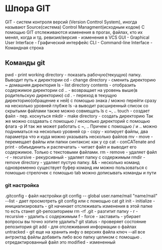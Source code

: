 # Шпора GIT
GIT - систем контроля версий (Version Conttrol System), иногда называют Source(система) Control Managment(исходным кодом)
С помощью GIT отслеживаются изменения в прогах, файлах, кто их менял, когда и тд.
ревизия/версия - изменения в VCS
GUI - Graphical User Interface - Графический интерфейс
CLI - Command-line Interface - Командная строка
## Команды git
pwd - print working directory - показать рабочую(текущую) папку. Выводит путь к директории
cd - change directory - сменить директорию
~ домашняя директория
ls - list directory contents - отобразить содержимое директории
cd .. - возвращает на уровень выше(в родительскую директорию)
cd . - переход в текущую директорию(обращение к ней)
с помощью знака / можно перейти сразу на несколько уровней глубже 
ls -a выводит расширенный список со скрытыми файлами
также можно совмещать ls с ~, ..
touch - создает файл - пер. коснуться
mkdir - make directory - создать директорию 
Так же можно создавать с помощью / несколько директорий с помощью флага -p
И так же может работать с ~, .. Причем с помощью / и .. можно подниматься на несколько уровней
cp - copy - копирует файлы, два параметра что и куда можно указывать несколько файлов
mv - move - перемещает файлы или папки синтаксис как у cp
cat - conCATenate and print - обиъединить и распечатать - читает файл и выводит его содержимое. Только с текстовыми файлами.
rm - remove - удаляет файл
-r - recursive - рекурсивный - удаляет папку с содержимым
rmdir - remove directory - удаляет пустую папку.
&& - несколько команд одновременно
существует буфер команд им можно пользоваться с помощью стрелочек
с помощью tab можно дописывать команды и пути
### git настройка
.gitconfig - файл настройки
git config -- global user.name/mail "name/mail"
--list - дает просмотреть git config или с помощью cat
git init - initialize - инициализировать - git  начинает отслеживать изменения в этой папке то есть станет git-репозиторием
rm -rf .git - разгитит папку - r - recursive - удалить с содержимым f - force - заставить - убирает вопросы вы точно хотите удалить? 
git status - проверяет состояние репозитория
git add - для отслеживания информации о файлах
untracked - git еще на хранить инфу о версиях файла
ключ --all все антрэктэд файлы добавить
либо всю папку целиком с помощью .
отредактированный файл это modified - измененный
